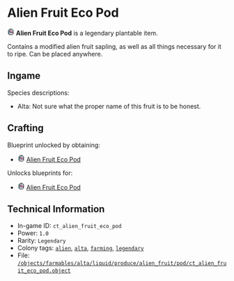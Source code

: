 # Alien Fruit Eco Pod

<img src="https://raw.githubusercontent.com/Ceterai/Enternia/main/objects/farmables/alta/liquid/produce/alien_fruit/pod/icon.png" alt="Alien Fruit Eco Pod icon" loading="lazy" height="16px" width="auto" /> **Alien Fruit Eco Pod** is a legendary plantable item.

Contains a modified alien fruit sapling, as well as all things necessary for it to ripe. Can be placed anywhere.

## Ingame

Species descriptions:

- Alta: Not sure what the proper name of this fruit is to be honest.

## Crafting

Blueprint unlocked by obtaining:

- <img src="https://raw.githubusercontent.com/Ceterai/Enternia/main/objects/farmables/alta/liquid/produce/alien_fruit/pod/icon.png" alt="Alien Fruit Eco Pod icon" loading="lazy" height="16px" width="auto" /> [Alien Fruit Eco Pod](https://ceterai.github.io/MyEnternia/Wiki/AlienFruitEcoPod)

Unlocks blueprints for:

- <img src="https://raw.githubusercontent.com/Ceterai/Enternia/main/objects/farmables/alta/liquid/produce/alien_fruit/pod/icon.png" alt="Alien Fruit Eco Pod icon" loading="lazy" height="16px" width="auto" /> [Alien Fruit Eco Pod](https://ceterai.github.io/MyEnternia/Wiki/AlienFruitEcoPod)

## Technical Information

- In-game ID: `ct_alien_fruit_eco_pod`
- Power: `1.0`
- Rarity: `Legendary`
- Colony tags: [`alien`](https://ceterai.github.io/MyEnternia/Wiki/Tags/Alien), [`alta`](https://ceterai.github.io/MyEnternia/Wiki/Tags/Alta), [`farming`](https://ceterai.github.io/MyEnternia/Wiki/Tags/Farming), [`legendary`](https://ceterai.github.io/MyEnternia/Wiki/Tags/Legendary)
- File: [`/objects/farmables/alta/liquid/produce/alien_fruit/pod/ct_alien_fruit_eco_pod.object`](https://github.com/Ceterai/Enternia/blob/main/objects/farmables/alta/liquid/produce/alien_fruit/pod/ct_alien_fruit_eco_pod.object)
